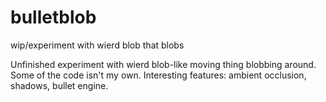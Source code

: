 # bulletblob
wip/experiment with wierd blob that blobs

Unfinished experiment with wierd blob-like moving thing blobbing around. Some of the code isn't my own. Interesting features: ambient occlusion, shadows, bullet engine.
